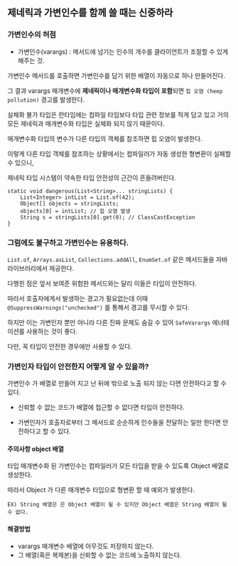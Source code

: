 ## 제네릭과 가변인수를 함께 쓸 때는 신중하라

### 가변인수의 허점

- 가변인수(varargs) : 메서드에 넘기는 인수의 개수를 클라이언트가 조절할 수 있게 해주는 것.

가변인수 메서드를 호출하면 가변인수를 담기 위한 배열이 자동으로 하나 만들어진다.

그 결과 varargs 매개변수에 **제네릭이나 매개변수화 타입이 포함**되면 `힙 오염 (heep pollution)` 경고를 발생한다.

실체화 불가 타입은 런타임에는 컴파일 타임보다 타입 관련 정보를 적게 담고 있고 거의 모든 제네릭과 매개변수화 타입은 실체화 되지 않기 때문이다.

매개변수화 타입의 변수가 다른 타입의 객체를 참조하면 힙 오염이 발생한다.

이렇게 다른 타입 객체를 참조하는 상황에서는 컴파일러가 자동 생성한 형변환이 실패할 수 있으니,

제네릭 타입 시스템이 약속한 타입 안전성의 근간이 흔들려버린다.

```
static void dangerous(List<String>... stringLists) {
    List<Integer> intList = List.of(42);
    Object[] objects = stringLists;
    objects[0] = intList; // 힙 오염 발생
    String s = stringLists[0].get(0); // ClassCastException
}
```

### 그럼에도 불구하고 가변인수는 유용하다.

`List.of`, `Arrays.asList`, `Collections.addAll`, `EnumSet.of` 같은 메서드들을 자바라이브러리에서 제공한다.

다행힌 점은 앞서 보여준 위험한 메서드와는 달리 이들은 타입이 안전하다.

따라서 호출자에게서 발생하는 경고가 필요없는데 이때 `@SuppressWarnings("unchecked")` 를 통해서 경고를 무시할 수 있다.

하지만 이는 가변인자 뿐만 아니라 다른 진짜 문제도 숨길 수 있어 `SafeVarargs` 에너테이션를 사용하는 것이 좋다.

다만, 꼭 타입이 안전한 경우에만 사용할 수 있다.

### 가변인자 타입이 안전한지 어떻게 알 수 있을까?

가변인수 가 배열로 만들어 지고 난 뒤에 밖으로 노출 되지 않는 다면 안전하다고 할 수 있다.

- 신뢰할 수 없는 코드가 배열에 접근할 수 없다면 타입이 안전하다.

- 가변인자가 호출자로부터 그 메서드로 순순하게 인수들을 전달하는 일만 한다면 안전하다고 할 수 있다.

#### 주의사항 object 배열

타입 매개변수화 된 가변인수는 컴파일러가 모든 타입을 받을 수 있도록 Object 배열로 생성한다.

따라서 Object 가 다른 매개변수 타입으로 형변환 할 때 예외가 발생한다.

`EX) String 배열은 은 Object 배열이 될 수 있지만 Object 배열은 String 배열이 될 수 없다.`

#### 해결방법

- varargs 매개변수 배열에 아무것도 저장하지 않는다.
- 그 배열(혹은 복제본)을 신뢰할 수 없는 코드에 노출하지 않는다.



